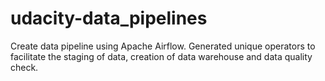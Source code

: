 # udacity-data_pipelines
Create data pipeline using Apache Airflow. Generated unique operators to facilitate the staging of data, creation of data warehouse and data quality check.
